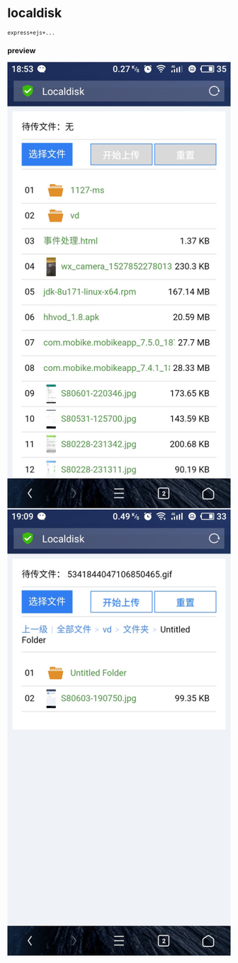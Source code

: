# localdisk
	express+ejs+...
### preview
![Index](preview/S80603-185314.jpg)
![subroute](preview/S80603-190904.jpg)
